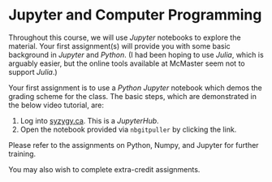 # Jupyter and Computer Programming
Throughout this course, we will use *Jupyter* notebooks to explore the material. Your first assignment(s) will provide you with some basic background in *Jupyter* and *Python*. (I had been hoping to use *Julia*, which is arguably easier, but the online tools available at McMaster seem not to support *Julia*.)

Your first assignment is to use a *Python* *Jupyter* notebook which demos the grading scheme for the class. The basic steps, which are demonstrated in the below video tutorial, are:
1. Log into [syzygy.ca](https://mcmaster.syzygy.ca/). This is a *JupyterHub*.
2. Open the notebook provided via `nbgitpuller` by clicking the link.

Please refer to the assignments on Python, Numpy, and Jupyter for further training. 

You may also wish to complete extra-credit assignments.

